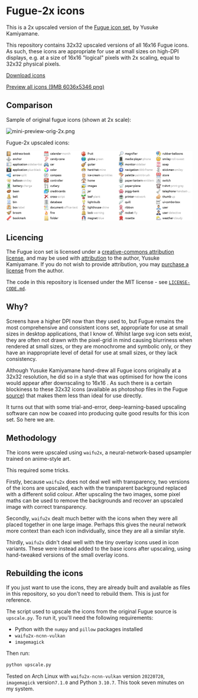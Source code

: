 Fugue-2x icons
==============

This is a 2x upscaled version of the [Fugue icon set](https://p.yusukekamiyamane.com/),
by Yusuke Kamiyamane.

This repository contains 32x32 upscaled versions of all 16x16 Fugue icons. As such,
these icons are appropriate for use at small sizes on high-DPI displays, e.g. at a size
of 16x16 "logical" pixels with 2x scaling, equal to 32x32 physical pixels.

[Download icons](http://github.com/chrisjbillington/fugue-2x-icons/archive/master.zip)

[Preview all icons (9MB 6036x5346 png)](http://github.com/chrisjbillington/fugue-2x-icons/archive/all.png)

Comparison
----------

Sample of original fugue icons (shown at 2x scale):

![mini-preview-orig-2x.png](mini-preview-orig-2x.png)

Fugue-2x upscaled icons:

![mini-preview-icons-2x.png](mini-preview-icons-2x.png)

Licencing
---------

The Fugue icon set is licensed under a [creative-commons attribution
license](http://creativecommons.org/licenses/by/3.0/), and may be used with
[attribution](https://p.yusukekamiyamane.com/icons/attribution/) to the author, Yusuke
Kamiyamane. If you do not wish to provide attribution, you may [purchase a
license](https://p.yusukekamiyamane.com/icons/license/) from the author.

The code in this repository is licensed under the MIT license - see
[`LICENSE-CODE.md`](LICENSE-CODE.md).

Why?
----

Screens have a higher DPI now than they used to, but Fugue remains the most
comprehensive and consistent icons set, appropriate for use at small sizes in desktop
applications, that I know of. Whilst large svg icon sets exist, they are often not drawn
with the pixel-grid in mind causing blurriness when rendered at small sizes, or they are
monochrome and symbolic only, or they have an inappropriate level of detail for use at
small sizes, or they lack consistency.

Although Yusuke Kamiyamane hand-drew all Fugue icons originally at a 32x32 resolution,
he did so in a style that was optimised for how the icons would appear after downscaling
to 16x16 . As such there is a certain blockiness to these 32x32 icons (available as
photoshop files in the Fugue
[source](https://p.yusukekamiyamane.com/icons/downloads/fugue-icons-3.5.6-src.zip)) that
makes them less than ideal for use directly.

It turns out that with some trial-and-error, deep-learning-based upscaling software can
now be coaxed into producing quite good results for this icon set. So here we are.

Methodology
-----------

The icons were upscaled using `waifu2x`, a neural-network-based upsampler trained on
anime-style art.

This required some tricks.

Firstly, because `waifu2x` does not deal well with transparency, two versions of the
icons are upscaled, each with the transparent background replaced with a different solid
colour. After upscaling the two images, some pixel maths can be used to remove the
backgrounds and recover an upscaled image with correct transparency.

Secondly, `waifu2x` dealt much better with the icons when they were all placed together
in one large image. Perhaps this gives the neural network more context than each icon
individually, since they are all a similar style.

Thirdly, `waifu2x` didn't deal well with the tiny overlay icons used in icon variants.
These were instead added to the base icons after upscaling, using hand-tweaked versions
of the small overlay icons.

Rebuilding the icons
--------------------

If you just want to use the icons, they are already built and available as files in this
repository, so you don't need to rebuild them. This is just for reference.

The script used to upscale the icons from the original Fugue source is `upscale.py`. To
run it, you'll need the following requirements:

* Python with the `numpy` and `pillow` packages installed
* `waifu2x-ncnn-vulkan`
* `imagemagick`

Then run:

```bash
python upscale.py
```

Tested on Arch Linux with `waifu2x-ncnn-vulkan` version `20220728`, `imagemagick`
version`7.1.0` and Python `3.10.7`. This took seven minutes on my system.
